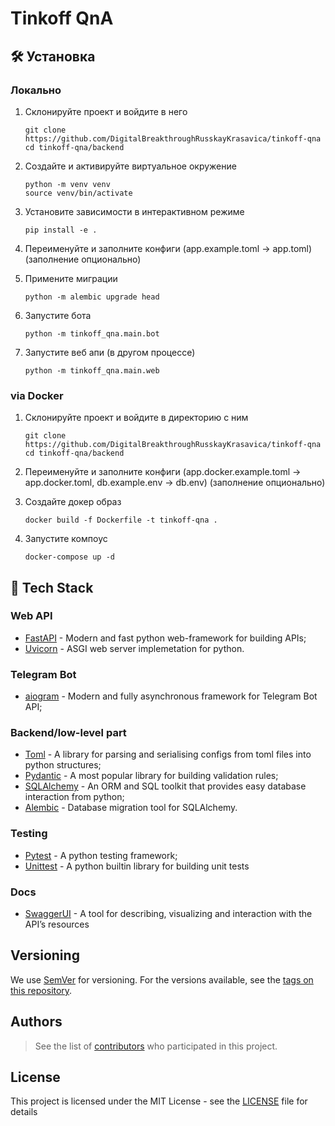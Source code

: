 # Tinkoff QnA

## 🛠 Установка

### Локально

   1. Склонируйте проект и войдите в него
      ```
      git clone https://github.com/DigitalBreakthroughRusskayKrasavica/tinkoff-qna
      cd tinkoff-qna/backend
      ```
   
   2. Создайте и активируйте виртуальное окружение
       ```
       python -m venv venv
       source venv/bin/activate
       ```
   
   3. Установите зависимости в интерактивном режиме
      ```
      pip install -e .
      ```
      
   4. Переименуйте и заполните конфиги (app.example.toml -> app.toml) (заполнение опционально)
   
   5. Примените миграции
      ```
      python -m alembic upgrade head
      ```

   6. Запустите бота
      ```
      python -m tinkoff_qna.main.bot
      ```

   7. Запустите веб апи (в другом процессе)
      ```
      python -m tinkoff_qna.main.web
      ```

### via Docker

   1. Склонируйте проект и войдите в директорию с ним
      ```
      git clone https://github.com/DigitalBreakthroughRusskayKrasavica/tinkoff-qna
      cd tinkoff-qna/backend
      ```
   2. Переименуйте и заполните конфиги (app.docker.example.toml -> app.docker.toml, db.example.env -> db.env) (заполнение опционально)
   
   3. Создайте докер образ
       ```
       docker build -f Dockerfile -t tinkoff-qna .
       ```
       
   4. Запустите компоус
       ```
       docker-compose up -d
       ```

## 🧰 Tech Stack


### Web API

- [FastAPI](https://fastapi.tiangolo.com/) - Modern and fast python web-framework for building APIs;
- [Uvicorn](https://www.uvicorn.org/) - ASGI web server implemetation for python. 

### Telegram Bot

- [aiogram](https://aiogram.dev/) - Modern and fully asynchronous framework for Telegram Bot API;

### Backend/low-level part

- [Toml](https://pypi.org/project/toml/) - A library for parsing and serialising configs from toml files into python structures;
- [Pydantic](https://docs.pydantic.dev/latest/) - A most popular library for building validation rules;
- [SQLAlchemy](https://www.sqlalchemy.org/) - An ORM and SQL toolkit that provides easy database interaction from python;
- [Alembic](https://alembic.sqlalchemy.org/en/latest/) - Database migration tool for SQLAlchemy.

### Testing
- [Pytest](https://docs.pytest.org) - A python testing framework;
- [Unittest](https://docs.python.org/3/library/unittest.html) - A python builtin library for building unit tests

### Docs
- [SwaggerUI](https://github.com/swagger-api/swagger-ui) -  A tool for describing, visualizing and interaction with the API’s resources

## Versioning

We use [SemVer](http://semver.org/) for versioning. For the versions available, see the [tags on this repository](https://github.com/DigitalBreakthroughRusskayKrasavica/tinkoff-qna/tags).

## Authors

> See the list of [contributors](https://github.com/DigitalBreakthroughRusskayKrasavica/tinkoff-qna/graphs/contributors) who participated in this project.

## License

This project is licensed under the MIT License - see the [LICENSE](./LICENSE) file for details

